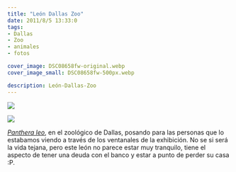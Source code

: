 ```yaml
---
title: "León Dallas Zoo"
date: 2011/8/5 13:33:0
tags: 
- Dallas
- Zoo
- animales
- fotos

cover_image: DSC08658fw-original.webp
cover_image_small: DSC08658fw-500px.webp

description: León-Dallas-Zoo
---
```



  

[![](DSC08658fw)](DSC08658fw-original.webp)

  

[![](DSC08659fw)](DSC08659fw-original.webp)

*<a href="https://en.wikipedia.org/wiki/Lion">Panthera leo</a>*, en el zoológico de Dallas, posando para las personas que lo estabamos viendo a través de los ventanales de la exhibición. No se si será la vida tejana, pero este león no parece estar muy tranquilo, tiene el aspecto de tener una deuda con el banco y estar a punto de perder su casa :P.
